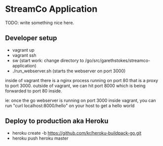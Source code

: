 # StreamCo Application

TODO: write something nice here.

## Developer setup

- vagrant up
- vagrant ssh
- sw (start work: change directory to /go/src/garethstokes/streamco-application)
- ./run_webserver.sh (starts the webserver on port 3000)

inside of vagrant there is a nginx process running on port 80 that is a proxy to port 3000. 
outside of vagrant, we can hit port 8000 which is being forwarded to port 80 inside. 

ie: once the go webserver is running on port 3000 inside vagrant, 
you can run "curl localhost:8000/hello" on your host to get a hello world

## Deploy to production aka Heroku

- heroku create -b https://github.com/kr/heroku-buildpack-go.git
- heroku push heroku master
